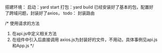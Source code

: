 搭建环境：
启动：yard start
打包：yard build
已经安装好了基本的包，配置好了跨域问题，封装好了axios，
todo： 封装路由

/*
   使用请求的方法
   1. 在api.js中定义相关方法
   2. 在组件中引入后直接调用
   axios.js为封装好的文件，不用动，具体事例见api.js和App.js
*/
